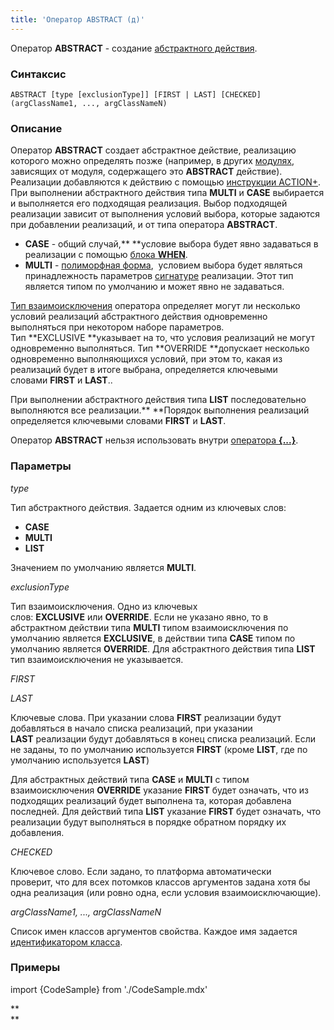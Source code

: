 ```yaml
---
title: 'Оператор ABSTRACT (д)'
---
```


Оператор **ABSTRACT** - создание [абстрактного действия](Расширение_действий.md). 

### Синтаксис

    ABSTRACT [type [exclusionType]] [FIRST | LAST] [CHECKED] (argClassName1, ..., argClassNameN) 

### Описание

Оператор **ABSTRACT** создает абстрактное действие, реализацию которого можно определять позже (например, в других [модулях](Модули.md), зависящих от модуля, содержащего это **ABSTRACT** действие). Реализации добавляются к действию с помощью [инструкции ACTION+](Инструкция_ACTION+.md). При выполнении абстрактного действия типа **MULTI** и **CASE** выбирается и выполняется его подходящая реализация. Выбор подходящей реализации зависит от выполнения условий выбора, которые задаются при добавлении реализаций, и от типа оператора **ABSTRACT**.

-   **CASE** - общий случай,** **условие выбора будет явно задаваться в реализации с помощью [блока **WHEN**](Инструкция_ACTION+.md).
-   **MULTI** - [полиморфная форма](Ветвление_CASE_IF_MULTI.md#полиморфная-форма),  условием выбора будет являться принадлежность параметров [сигнатуре](Оператор_CLASS.md) реализации. Этот тип является типом по умолчанию и может явно не задаваться.

[Тип взаимоисключения](Ветвление_CASE_IF_MULTI.md#взаимоисключаемость-условий) оператора определяет могут ли несколько условий реализаций абстрактного действия одновременно выполняться при некотором наборе параметров. Тип **EXCLUSIVE **указывает на то, что условия реализаций не могут одновременно выполняться. Тип **OVERRIDE **допускает несколько одновременно выполняющихся условий, при этом то, какая из реализаций будет в итоге выбрана, определяется ключевыми словами **FIRST** и **LAST**..

При выполнении абстрактного действия типа **LIST** последовательно выполняются все реализации.** **Порядок выполнения реализаций определяется ключевыми словами **FIRST** и **LAST**.

Оператор **ABSTRACT** нельзя использовать внутри [оператора **{...}**](Оператор_....md).

### Параметры

*type*

Тип абстрактного действия. Задается одним из ключевых слов:

-   **CASE**
-   **MULTI**
-   **LIST**

Значением по умолчанию является **MULTI**.

*exclusionType*

Тип взаимоисключения. Одно из ключевых слов: **EXCLUSIVE** или **OVERRIDE**. Если не указано явно, то в абстрактном действии типа **MULTI** типом взаимоисключения по умолчанию является **EXCLUSIVE**, в действии типа **CASE** типом по умолчанию является **OVERRIDE**. Для абстрактного действия типа **LIST** тип взаимоисключения не указывается.

*FIRST*

*LAST*

Ключевые слова. При указании слова **FIRST** реализации будут добавляться в начало списка реализаций, при указании **LAST** реализации будут добавляться в конец списка реализаций. Если не заданы, то по умолчанию используется **FIRST** (кроме **LIST**, где по умолчанию используется **LAST**)

Для абстрактных действий типа **CASE** и **MULTI** c типом взаимоисключения **OVERRIDE** указание **FIRST** будет означать, что из подходящих реализаций будет выполнена та, которая добавлена последней. Для действий типа **LIST** указание **FIRST** будет означать, что реализации будут выполняться в порядке обратном порядку их добавления. 

*CHECKED*

Ключевое слово. Если задано, то платформа автоматически проверит, что для всех потомков классов аргументов задана хотя бы одна реализация (или ровно одна, если условия взаимоисключающие).

*argClassName1, ..., argClassNameN*

Список имен классов аргументов свойства. Каждое имя задается [идентификатором класса](Идентификаторы.md#classid-broken).

### Примеры


import {CodeSample} from './CodeSample.mdx'

<CodeSample url="https://ru-documentation.lsfusion.org/sample?file=ActionSample&block=abstract"/>

**  
**
